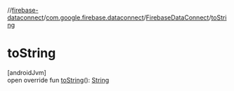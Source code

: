 //[firebase-dataconnect](../../../index.md)/[com.google.firebase.dataconnect](../index.md)/[FirebaseDataConnect](index.md)/[toString](to-string.md)

# toString

[androidJvm]\
open override fun [toString](to-string.md)(): [String](https://kotlinlang.org/api/latest/jvm/stdlib/kotlin/-string/index.html)
